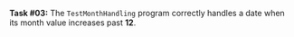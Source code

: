**Task #03:** The `TestMonthHandling` program correctly handles a date when its month value increases past **12**.
